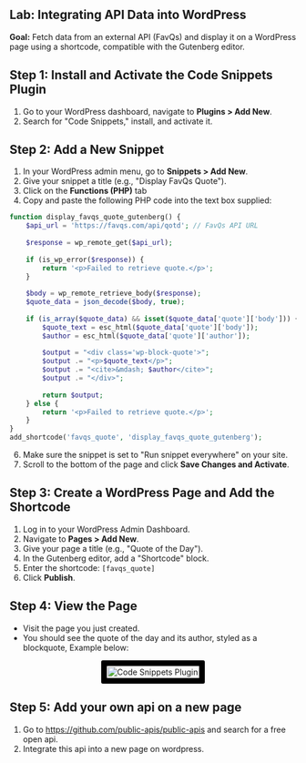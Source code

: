 ## Lab: Integrating API Data into WordPress

**Goal:** Fetch data from an external API (FavQs) and display it on a WordPress page using a shortcode, compatible with the Gutenberg editor.

## Step 1: Install and Activate the Code Snippets Plugin

1.  Go to your WordPress dashboard, navigate to **Plugins > Add New**.
2.  Search for "Code Snippets," install, and activate it.

## Step 2: Add a New Snippet

1.  In your WordPress admin menu, go to **Snippets > Add New**.
2.  Give your snippet a title (e.g., "Display FavQs Quote").
3.  Click on the **Functions (PHP)** tab
4.  Copy and paste the following PHP code into the text box supplied:

```php
function display_favqs_quote_gutenberg() {
    $api_url = 'https://favqs.com/api/qotd'; // FavQs API URL
    
    $response = wp_remote_get($api_url);
    
    if (is_wp_error($response)) {
        return '<p>Failed to retrieve quote.</p>';
    }
    
    $body = wp_remote_retrieve_body($response);
    $quote_data = json_decode($body, true);
    
    if (is_array($quote_data) && isset($quote_data['quote']['body'])) {
        $quote_text = esc_html($quote_data['quote']['body']);
        $author = esc_html($quote_data['quote']['author']);
        
        $output = "<div class='wp-block-quote'>";
        $output .= "<p>$quote_text</p>";
        $output .= "<cite>&mdash; $author</cite>";
        $output .= "</div>";
        
        return $output;
    } else {
        return '<p>Failed to retrieve quote.</p>';
    }
}
add_shortcode('favqs_quote', 'display_favqs_quote_gutenberg');
```
6.  Make sure the snippet is set to "Run snippet everywhere" on your site.
7.  Scroll to the bottom of the page and click **Save Changes and Activate**.

## Step 3: Create a WordPress Page and Add the Shortcode

1.  Log in to your WordPress Admin Dashboard.
2.  Navigate to **Pages > Add New**.
3.  Give your page a title (e.g., "Quote of the Day").
4.  In the Gutenberg editor, add a "Shortcode" block.
5.  Enter the shortcode: `[favqs_quote]`
6.  Click **Publish**.

## Step 4: View the Page

* Visit the page you just created.
* You should see the quote of the day and its author, styled as a blockquote, Example below:


<div align="center">
  <img src="https://github.com/user-attachments/assets/6c41c1aa-36ae-459a-ac3d-088dc34d87ac"
       alt="Code Snippets Plugin"
       style="border: 10px solid black; padding: 2px; border-radius: 3px;">
</div>

## Step 5: Add your own api on a new page

1. Go to https://github.com/public-apis/public-apis and search for a free open api.
2. Integrate this api into a new page on wordpress. 

